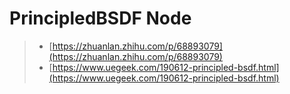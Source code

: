 # PrincipledBSDF Node

> - [https://zhuanlan.zhihu.com/p/68893079](https://zhuanlan.zhihu.com/p/68893079)
> - [https://www.uegeek.com/190612-principled-bsdf.html](https://www.uegeek.com/190612-principled-bsdf.html)
